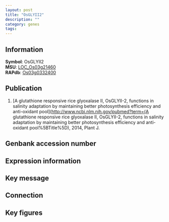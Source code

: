 ```yaml
---
layout: post
title: "OsGLYII2"
description: ""
category: genes
tags: 
---
```


## Information
__Symbol__: OsGLYII2  
__MSU__: [LOC_Os03g21460](http://rice.plantbiology.msu.edu/cgi-bin/ORF_infopage.cgi?orf=LOC_Os03g21460)  
__RAPdb__: [Os03g0332400](http://rapdb.dna.affrc.go.jp/viewer/gbrowse_details/irgsp1?name=Os03g0332400)  

## Publication
1. [A glutathione responsive rice glyoxalase II, OsGLYII-2, functions in salinity adaptation by maintaining better photosynthesis efficiency and anti-oxidant pool](http://www.ncbi.nlm.nih.gov/pubmed?term=(A glutathione responsive rice glyoxalase II, OsGLYII-2, functions in salinity adaptation by maintaining better photosynthesis efficiency and anti-oxidant pool%5BTitle%5D), 2014, Plant J.

## Genbank accession number

## Expression information

## Key message

## Connection

## Key figures


